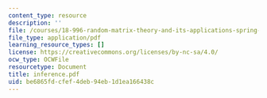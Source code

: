 ```yaml
---
content_type: resource
description: ''
file: /courses/18-996-random-matrix-theory-and-its-applications-spring-2004/be6865fdcfef4deb94eb1d1ea166438c_inference.pdf
file_type: application/pdf
learning_resource_types: []
license: https://creativecommons.org/licenses/by-nc-sa/4.0/
ocw_type: OCWFile
resourcetype: Document
title: inference.pdf
uid: be6865fd-cfef-4deb-94eb-1d1ea166438c
---
```

